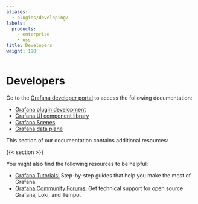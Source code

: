```yaml
---
aliases:
  - plugins/developing/
labels:
  products:
    - enterprise
    - oss
title: Developers
weight: 190
---
```


# Developers

Go to the [Grafana developer portal](/developers) to access the following documentation:

- [Grafana plugin development](/developers/plugin-tools)
- [Grafana UI component library](https://developers.grafana.com)
- [Grafana Scenes](/developers/scenes)
- [Grafana data plane](/developers/dataplane)

This section of our documentation contains additional resources:

{{< section >}}

You might also find the following resources to be helpful:

- [Grafana Tutorials:](https://grafana.com/tutorials/) Step-by-step guides that help you make the most of Grafana.
- [Grafana Community Forums:](https://community.grafana.com) Get technical support for open source Grafana, Loki, and Tempo.
